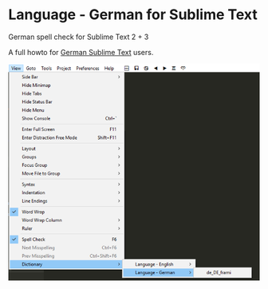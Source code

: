 # Language - German for Sublime Text

German spell check for Sublime Text 2 + 3

A full howto for [German Sublime Text](https://j0e.org/sublime-text-extrem-erweiterbarer-editor-fuer-code-html-und-css/) users.

![German Spell Check Package](screenshot.png "German Spell Check Package")
